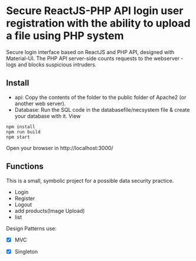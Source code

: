 # Secure ReactJS-PHP API login user registration with the ability to upload a file using PHP system
Secure login interface based on ReactJS and PHP API, designed with Material-UI. The PHP API server-side counts requests to the webserver - logs and blocks suspicious intruders.



## Install
- api: Copy the contents of the folder to the public folder of Apache2 (or another web server).
- Database: Run the SQL code in the databasefile/necsystem file & create your database with it.
View 
```
npm install
npm run build
npm start
```

Open your browser in http://localhost:3000/

## Functions
This is a small, symbolic project for a possible data security practice.
- Login
- Register
- Logout
- add products(Image Upload)
- list

Design Patterns use:

- [x] MVC
- [x] Singleton


